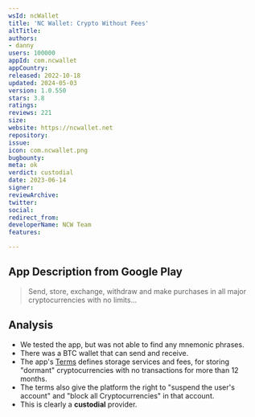 ```yaml
---
wsId: ncWallet
title: 'NC Wallet: Crypto Without Fees'
altTitle: 
authors:
- danny
users: 100000
appId: com.ncwallet
appCountry: 
released: 2022-10-18
updated: 2024-05-03
version: 1.0.550
stars: 3.8
ratings: 
reviews: 221
size: 
website: https://ncwallet.net
repository: 
issue: 
icon: com.ncwallet.png
bugbounty: 
meta: ok
verdict: custodial
date: 2023-06-14
signer: 
reviewArchive: 
twitter: 
social: 
redirect_from: 
developerName: NCW Team
features: 

---
```


## App Description from Google Play 

> Send, store, exchange, withdraw and make purchases in all major cryptocurrencies with no limits...

## Analysis 

- We tested the app, but was not able to find any mnemonic phrases. 
- There was a BTC wallet that can send and receive.
- The app's [Terms](https://ncwallet.net/en/terms/) defines storage services and fees, for storing "dormant" cryptocurrencies with no transactions for more than 12 months.
- The terms also give the platform the right to "suspend the user's account" and "block all Cryptocurrencies" in that account. 
- This is clearly a **custodial** provider.